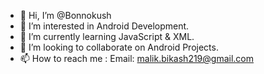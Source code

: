 - 👋 Hi, I’m @Bonnokush
- 👀 I’m interested in Android Development.
- 🌱 I’m currently learning JavaScript & XML.
- 💞️ I’m looking to collaborate on Android Projects.
- 📫 How to reach me : Email: malik.bikash219@gmail.com

<!---
BonnoKush/BonnoKush is a ✨ special ✨ repository because its `README.md` (this file) appears on your GitHub profile.
You can click the Preview link to take a look at your changes.
--->
